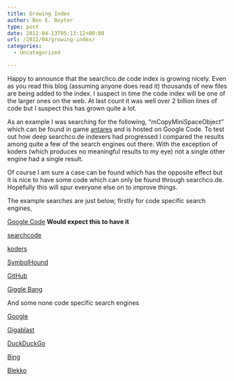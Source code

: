 ```yaml
---
title: Growing Index
author: Ben E. Boyter
type: post
date: 2012-04-13T05:13:12+00:00
url: /2012/04/growing-index/
categories:
  - Uncategorized

---
```

Happy to announce that the searchco.de code index is growing nicely. Even as you read this blog (assuming anyone does read it) thousands of new files are being added to the index. I suspect in time the code index will be one of the larger ones on the web. At last count it was well over 2 billion lines of code but I suspect this has grown quite a lot.

As an example I was searching for the following, &#8220;mCopyMiniSpaceObject&#8221; which can be found in game [antares][1] and is hosted on Google Code. To test out how deep searchco.de indexers had progressed I compared the results among quite a few of the search engines out there. With the exception of koders (which produces no meaningful results to my eye) not a single other engine had a single result.

Of course I am sure a case can be found which has the opposite effect but it is nice to have some code which can only be found through searchco.de. Hopefully this will spur everyone else on to improve things.

The example searches are just below, firstly for code specific search engines,

[Google Code][2] **Would expect this to have it**
  
[searchcode][3]
  
[koders][4]
  
[SymbolHound][5]
  
[GitHub][6]
  
[Giggle Bang][7]

And some none code specific search engines

[Google][8]
  
[Gigablast][9]
  
[DuckDuckGo][10]
  
[Bing][11]
  
[Blekko][12]

 [1]: https://code.google.com/p/antares/
 [2]: https://code.google.com/hosting/search?q=mCopyMiniSpaceObject&projectsearch=Search+projects
 [3]: http://searchco.de/?q=mCopyMiniSpaceObject&cs=on
 [4]: http://koders.com/default.aspx?s=mCopyMiniSpaceObject&submit=Search&la=*&li=*
 [5]: http://symbolhound.com/codesearch/?q=mCopyMiniSpaceObject&lang=all
 [6]: https://github.com/search?utf8=%E2%9C%93&q=mCopyMiniSpaceObject&repo=&langOverride=&start_value=1&type=Everything&language=
 [7]: http://www.gigglebang.com/?q=mCopyMiniSpaceObject
 [8]: https://www.google.com/search?hl=en&q=mCopyMiniSpaceObject
 [9]: http://gigablast.com/search?k4q=116847&q=mCopyMiniSpaceObject
 [10]: http://duckduckgo.com/?q=mCopyMiniSpaceObject
 [11]: http://www.bing.com/search?q=mCopyMiniSpaceObject
 [12]: http://blekko.com/ws/mCopyMiniSpaceObject